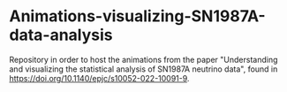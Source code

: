 # Animations-visualizing-SN1987A-data-analysis
 Repository in order to host the animations from the paper "Understanding and visualizing the statistical analysis of SN1987A neutrino data", found in https://doi.org/10.1140/epjc/s10052-022-10091-9.